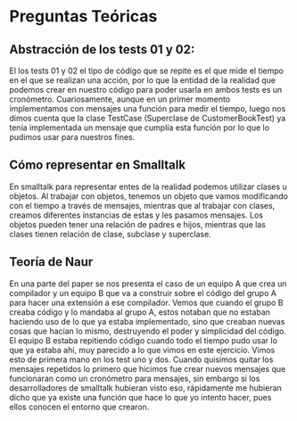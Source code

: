 # Preguntas Teóricas

## Abstracción de los tests 01 y 02:

El los tests 01 y 02 el tipo de código que se repite es el que mide el tiempo en el que se realizan una acción, por lo que la entidad de la realidad que podemos crear en nuestro código para poder usarla en ambos tests es un cronómetro.
Cuariosamente, aunque en un primer momento implementamos con mensajes una función para medir el tiempo, luego nos dimos cuenta que la clase TestCase (Superclase de CustomerBookTest) ya tenía implementada un mensaje que cumplía esta función por lo que lo pudimos usar para nuestros fines.

## Cómo representar en Smalltalk

En smalltalk para representar entes de la realidad podemos utilizar clases u objetos. Al trabajar con objetos, tenemos un objeto que vamos modificando con el tiempo a través de mensajes, mientras que al trabajar con clases, creamos diferentes instancias de estas y les pasamos mensajes. Los objetos pueden tener una relación de padres e hijos, mientras que las clases tienen relación de clase, subclase y superclase. 

## Teoría de Naur

En una parte del paper se nos presenta el caso de un equipo A que crea un compilador y un equipo B que va a construir sobre el código del grupo A para hacer una extensión a ese compilador. Vemos que cuando el grupo B creaba código y lo mandaba al grupo A, estos notaban que no estaban haciendo uso de lo que ya estaba implementado, sino que creaban nuevas cosas que hacían lo mismo, destruyendo el poder y simplicidad del código. 
El equipo B estaba repitiendo código cuando todo el tiempo pudo usar lo que ya estaba ahí, muy parecido a lo que vimos en este ejercicio. 
Vimos esto de primera mano en los test uno y dos. Cuando quisimos quitar los mensajes repetidos lo primero que hicimos fue crear nuevos mensajes que funcionaran como un cronómetro para mensajes, sin embargo si los desarrolladores de smalltalk hubieran visto eso, rápidamente me hubieran dicho que ya existe una función que hace lo que yo intento hacer, pues ellos conocen el entorno que crearon.
